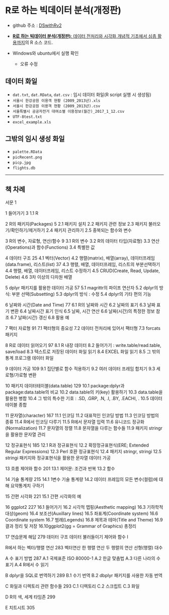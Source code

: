 # R로 하는 빅데이터 분석(개정판) 

* github 주소 : [DSwithRv2](https://github.com/Sumeun/DSwithRv2)

* [**R로 하는 빅데이터 분석(개정판)**: 데이터 전처리와 시각화,개념적 기초에서 심층 활용까지](https://book.naver.com/bookdb/book_detail.nhn?bid=15970846)의 R 소스 코드.

* Windows와 ubuntu에서 실행 확인
  - 오류 수정


## 데이터 화일

* `dat.txt`, `dat.RData`, `dat.csv` : 임시 데이터 화일(R script 실행 시 생성됨)
* `서울시 한강공원 이용객 현황 (2009_2013년).xls`
* `서울시 한강공원 이용객 현황 (2009_2013년).csv`
* `서울특별시 공공자전거 대여소별 이용정보(월간)_2017_1_12.csv`
* `UTF-8test.txt`
* `excel_example.xls`

## 그밖의 임시 생성 화일

* `palette.RData`
* `picRecent.png`
* `picp.jpg`
* `flights.db`


----

## 책 차례

서문 1

1 들어가기 3
1.1 R 

2 R의 패키지(Packages) 5
2.1 패키지 설치 
2.2 패키지 관련 정보 
2.3 패키지 불러오기/확인하기/제거하기 
2.4 패키지 관리하기 
2.5 중복되는 함수와 변수 

3 R의 변수, 자료형, 연산/함수 9
3.1 R의 변수 
3.2 R의 데이터 타입(자료형) 
3.3 연산(Operations)과 함수(Functions) 
3.4 특별한 값 

4 데이터 구조 25
4.1 벡터(Vector) 
4.2 행렬(matrix), 배열(array), 데이터프레임(data.frame), 리스트(list) 37
4.3 행렬, 배열, 데이터프레임, 리스트의 부분선택하기 
4.4 행렬, 배열, 데이터프레임, 리스트 수정하기 
4.5 CRUD(Create, Read, Update, Delete) 
4.6 3차 이상의 다차원 배열 

5 dplyr 패키지를 활용한 데이터 가공 57
5.1 magrittr의 파이프 연산자 
5.2 dplyr의 방식: 부분 선택(Subsetting) 
5.3 dplyr의 방식 : 수정 
5.4 dplyr의 기타 편의 기능 

6 날짜와 시간(Date and Time) 77
6.1 R의 날짜와 시간 
6.2 날짜의 표기 
6.3 날짜 표기 변환 
6.4 날짜시간 표기 인식 
6.5 날짜, 시간 연산 
6.6 날짜(시간)의 특정한 정보 참조 
6.7 날짜(시간) 갱신 
6.8 활용 예 

7 팩터 자료형 91
7.1 팩터형의 중요성 
7.2 데이터 전처리에 있어서 팩터형 
7.3 forcats 패키지 

8 R로 데이터 읽어오기 97
8.1 R 내장 데이터 
8.2 들어가기 : write.table/read.table, save/load 
8.3 텍스트로 저장된 데이터 화일 읽기 
8.4 EXCEL 화일 읽기 
8.5 그 밖의 통계 프로그램 데이터 화일 

9 데이터 가공 109
9.1 집단별로 함수 적용하기 
9.2 여러 데이터 프레임 합치기 
9.3 세로형/가로형 변환 

10 패키지 데이터테이블(data.table) 129
10.1 package:dplyr과 package:data.table의 비교 
10.2 data.table의 키(key) 활용하기 
10.3 data.table을 활용한 병합 
10.4 그 밖의 특수한 기호 : .SD, .GRP, .N, .I, .BY, .EACHI, .
10.5 데이터테이블 종합 

11 문자열(character) 167
11.1 인코딩 
11.2 대표적인 인코딩 방법 
11.3 인코딩 방법의 종류 
11.4 R에서 인코딩 다루기 
11.5 R에서 문자열 입력 
11.6 유니코드 정규화(Normalization) 
11.7 문자열의 정렬 
11.8 문자열을 다루는 함수들 
11.9 패키지 stringr을 활용한 문자열 관리 

12 정규표현식 185
12.1 R과 정규표현식 
12.2 확장정규표현식(ERE; Extended Regular Expressions) 
12.3 Perl 호환 정규표현식 
12.4 패키지 stringr, stringi 
12.5 stringi 패키지와 정규표현식을 활용한 문자열 데이터 가공 

13 흐름 제어와 함수 201
13.1 제어문: 조건과 반복 
13.2 함수 

14 기술 통계량 215
14.1 1변수 기술 통계량 
14.2 데이터 프레임의 모든 변수(컬럼)에 대해 요약통계치 구하기 

15 간편 시각화 221
15.1 간편 시각화의 예 

16 ggplot2 227
16.1 들어가기 
16.2 시각적 맵핑(Aesthetic mapping) 
16.3 기하학적 대상(geom) 
16.4 보조선(Auxillary lines) 
16.5 좌표계(Coordinate system) 
16.6 Coordinate system 
16.7 범례(Legends) 
16.8 제목과 테마(Title and Theme) 
16.9 결과 정리 및 저장 
16.10ggplot2(gg = Grammar of Graphics) 총정리 

17 연습문제 해답 279
데이터 구조 
데이터 불러들이기 
제어와 함수 I

R에서 하는 벡터/행렬 연산 283
벡터연산 
한 행렬 연산 
두 행렬의 연산 
선형(행렬) 대수 

A 수 표기 방법 287
A.1 국제표준 ISO 80000-1 
A.2 한글 맞춤법 
A.3 다른 나라의 수 표기 
A.4 R에서 수 읽기 

B dplyr을 SQL로 번역하기 289
B.1 수기 번역 
B.2 dbplyr 패키지를 사용한 자동 번역 

C 화일과 디렉토리 관련 함수들 293
C.1 디렉토리 
C.2 스크립트 
C.3 화일 

D R의 색, 세계 타임존 299

E 치트시트 305
